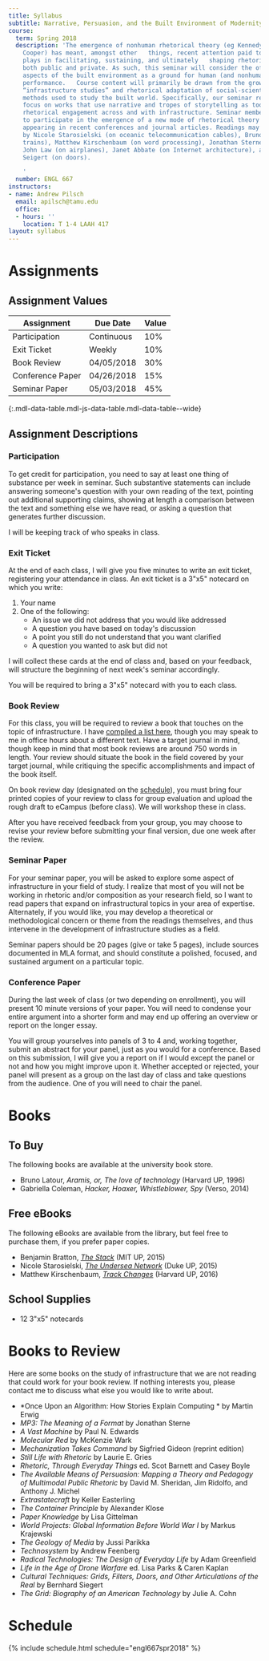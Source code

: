 ```yaml
---
title: Syllabus
subtitle: Narrative, Persuasion, and the Built Environment of Modernity
course:
  term: Spring 2018
  description: 'The emergence of nonhuman rhetorical theory (eg Kennedy, Rickert,
    Cooper) has meant, amongst other   things, recent attention paid to the role infrastructure
    plays in facilitating, sustaining, and ultimately   shaping rhetorical performances
    both public and private. As such, this seminar will consider the often   unseen
    aspects of the built environment as a ground for human (and nonhuman) rhetorical
    performance.   Course content will primarily be drawn from the growing field of
    “infrastructure studies” and rhetorical adaptation of social-scientific and humanistic
    methods used to study the built world. Specifically, our seminar readings will
    focus on works that use narrative and tropes of storytelling as tools for mapping
    rhetorical engagement across and with infrastructure. Seminar members can expect
    to participate in the emergence of a new mode of rhetorical theory that has started
    appearing in recent conferences and journal articles. Readings may include works
    by Nicole Starosielski (on oceanic telecommunication cables), Bruno Latour (on
    trains), Matthew Kirschenbaum (on word processing), Jonathan Sterne (on MP3s),
    John Law (on airplanes), Janet Abbate (on Internet architecture), and Bernard
    Seigert (on doors).

    '
  number: ENGL 667
instructors:
- name: Andrew Pilsch
  email: apilsch@tamu.edu
  office:
  - hours: ''
    location: T 1-4 LAAH 417
layout: syllabus
---
```

# Assignments

## Assignment Values

| Assignment       | Due Date      | Value |
|------------------|---------------|-------|
| Participation    | Continuous    | 10%   |
| Exit Ticket      | Weekly        | 10%   |
| Book Review      | 04/05/2018    | 30%   |
| Conference Paper | 04/26/2018    | 15%   |
| Seminar Paper    | 05/03/2018    | 45%   |
{:.mdl-data-table.mdl-js-data-table.mdl-data-table--wide}

## Assignment Descriptions

### Participation

To get credit for participation, you need to say at least one thing of substance per week in seminar. Such substantive statements can include answering someone's question with your own reading of the text, pointing out additional supporting claims, showing at length a comparison between the text and something else we have read, or asking a question that generates further discussion.

I will be keeping track of who speaks in class.

### Exit Ticket

At the end of each class, I will give you five minutes to write an exit ticket, registering your attendance in class. An exit ticket is a 3"x5" notecard on which you write:

1. Your name
2. One of the following:
    * An issue we did not address that you would like addressed
    * A question you have based on today's discussion
    * A point you still do not understand that you want clarified
    * A question you wanted to ask but did not

I will collect these cards at the end of class and, based on your feedback, will structure the beginning of next week's seminar accordingly.

You will be required to bring a 3"x5" notecard with you to each class.

### Book Review

For this class, you will be required to review a book that touches on the topic of infrastructure. I have [compiled a list here](reviews.html), though you may speak to me in office hours about a different text. Have a target journal in mind, though keep in mind that most book reviews are around 750 words in length. Your review should situate the book in the field covered by your target journal, while critiquing the specific accomplishments and impact of the book itself.

On book review day (designated on the [schedule](schedule.html)), you must bring four printed copies of your review to class for group evaluation and upload the rough draft to eCampus (before class). We will workshop these in class.

After you have received feedback from your group, you may choose to revise your review before submitting your final version, due one week after the review.

### Seminar Paper

For your seminar paper, you will be asked to explore some aspect of infrastructure in your field of study. I realize that most of you will not be working in rhetoric and/or composition as your research field, so I want to read papers that expand on infrastructural topics in your area of expertise. Alternately, if you would like, you may develop a theoretical or methodological concern or theme from the readings themselves, and thus intervene in the development of infrastructure studies as a field.

Seminar papers should be 20 pages (give or take 5 pages), include sources documented in MLA format, and should constitute a polished, focused, and sustained argument on a particular topic.

### Conference Paper

During the last week of class (or two depending on enrollment), you will present 10 minute versions of your paper. You will need to condense your entire argument into a shorter form and may end up offering an overview or report on the longer essay.

You will group yourselves into panels of 3 to 4 and, working together, submit an abstract for your panel, just as you would for a conference. Based on this submission, I will give you a report on if I would except the panel or not and how you might improve upon it. Whether accepted or rejected, your panel will present as a group on the last day of class and take questions from the audience. One of you will need to chair the panel.
# Books

## To Buy

The following books are available at the university book store.

* Bruno Latour, *Aramis, or, The love of technology* (Harvard UP, 1996)
* Gabriella Coleman, *Hacker, Hoaxer, Whistleblower, Spy* (Verso, 2014)

## Free eBooks

The following eBooks are available from the library, but feel free to purchase them, if you prefer paper copies.

* Benjamin Bratton, [*The Stack*](http://web.a.ebscohost.com.ezproxy.library.tamu.edu/ehost/detail/detail?vid=0&sid=bfca56a1-6496-46ae-a194-555ccef902e3%40sessionmgr4007&bdata=JnNpdGU9ZWhvc3QtbGl2ZQ%3d%3d#AN=1179907&db=nlebk) (MIT UP, 2015)
* Nicole Starosielski, [*The Undersea Network*](http://ebookcentral.proquest.com.ezproxy.library.tamu.edu/lib/tamucs/detail.action?docID=1974178) (Duke UP, 2015)
* Matthew Kirschenbaum, [*Track Changes*](http://ebookcentral.proquest.com.ezproxy.library.tamu.edu/lib/tamucs/detail.action?docID=4510805) (Harvard UP, 2016)

## School Supplies

* 12 3"x5" notecards
# Books to Review

Here are some books on the study of infrastructure that we are not reading that could work for your book review. If nothing interests you, please contact me to discuss what else you would like to write about.

* *Once Upon an Algorithm: How Stories Explain Computing * by Martin Erwig
* *MP3: The Meaning of a Format* by Jonathan Sterne
* *A Vast Machine* by Paul N. Edwards
* *Molecular Red* by McKenzie Wark
* *Mechanization Takes Command* by Sigfried Gideon (reprint edition)
* *Still Life with Rhetoric* by Laurie E. Gries
* *Rhetoric, Through Everyday Things* ed. Scot Barnett and Casey Boyle
* *The Available Means of Persuasion: Mapping a Theory and Pedagogy of Multimodal Public Rhetoric* by David M. Sheridan, Jim Ridolfo, and Anthony J. Michel
* *Extrastatecraft* by Keller Easterling
* *The Container Principle* by Alexander Klose
* *Paper Knowledge* by Lisa Gittelman
* *World Projects: Global Information Before World War I* by Markus Krajewski
* *The Geology of Media* by Jussi Parikka
* *Technosystem* by Andrew Feenberg
* *Radical Technologies: The Design of Everyday Life* by Adam Greenfield
* *Life in the Age of Drone Warfare* ed. Lisa Parks & Caren Kaplan
* *Cultural Techniques: Grids, Filters, Doors, and Other Articulations of the Real* by Bernhard Siegert
* *The Grid: Biography of an American Technology* by Julie A. Cohn
# Schedule

{% include schedule.html schedule="engl667spr2018" %}